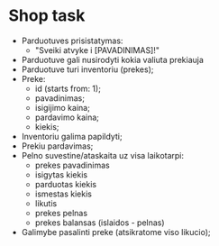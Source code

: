 # Shop task

-   Parduotuves prisistatymas:
    -   "Sveiki atvyke i [PAVADINIMAS]!"
-   Parduotuve gali nusirodyti kokia valiuta prekiauja
-   Parduotuve turi inventoriu (prekes);
-   Preke:
    -   id (starts from: 1);
    -   pavadinimas;
    -   isigijimo kaina;
    -   pardavimo kaina;
    -   kiekis;
-   Inventoriu galima papildyti;
-   Prekiu pardavimas;
-   Pelno suvestine/ataskaita uz visa laikotarpi:
    -   prekes pavadinimas
    -   isigytas kiekis
    -   parduotas kiekis
    -   ismestas kiekis
    -   likutis
    -   prekes pelnas
    -   prekes balansas (islaidos - pelnas)
-   Galimybe pasalinti preke (atsikratome viso likucio);